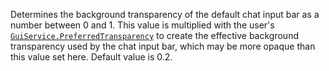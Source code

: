 Determines the background transparency of the default chat input bar as a
number between 0 and 1. This value is multiplied with the user's
[`GuiService.PreferredTransparency`](https://create.roblox.com/docs/reference/engine/classes/GuiService#PreferredTransparency) to create the effective
background transparency used by the chat input bar, which may be more
opaque than this value set here. Default value is 0.2.